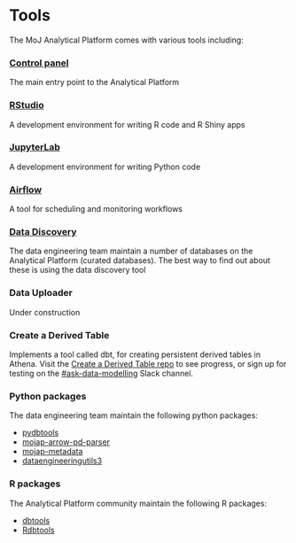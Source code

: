 # Tools

The MoJ Analytical Platform comes with various tools including:

### [Control panel](control-panel.html) 
The main entry point to the Analytical Platform
### [RStudio](rstudio)
A development environment for writing R code and R Shiny apps

### [JupyterLab](jupyterlab) 
A development environment for writing Python code

### [Airflow](airflow) 
A tool for scheduling and monitoring workflows

### [Data Discovery](../data/curated-databases/data-documentation)
The data engineering team maintain a number of databases on the Analytical Platform (curated databases). The best way to find out about these is using the data discovery tool

### Data Uploader
Under construction

### Create a Derived Table
Implements a tool called dbt, for creating persistent derived tables in Athena. Visit the [Create a Derived Table repo](https://github.com/moj-analytical-services/create-a-derived-table) to see progress, or sign up for testing on the [#ask-data-modelling](https://asdslack.slack.com/archives/C03J21VFHQ9) Slack channel.

### Python packages

The data engineering team maintain the following python packages:

* [pydbtools](https://github.com/moj-analytical-services/pydbtools)
* [mojap-arrow-pd-parser](https://github.com/moj-analytical-services/mojap-arrow-pd-parser)
* [mojap-metadata](https://github.com/moj-analytical-services/mojap-metadata)
* [dataengineeringutils3](https://github.com/moj-analytical-services/dataengineeringutils3)

### R packages

The Analytical Platform community maintain the following R packages:

* [dbtools](https://github.com/moj-analytical-services/dbtools)
* [Rdbtools](https://github.com/moj-analytical-services/Rdbtools)
